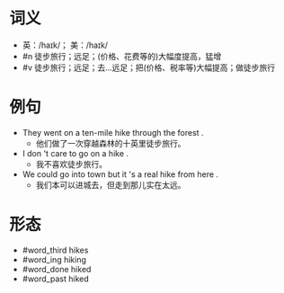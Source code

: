 # 词义
- 英：/haɪk/； 美：/haɪk/
- #n 徒步旅行；远足；(价格、花费等的)大幅度提高，猛增
- #v 徒步旅行；远足；去…远足；把(价格、税率等)大幅提高；做徒步旅行
# 例句
- They went on a ten-mile hike through the forest .
	- 他们做了一次穿越森林的十英里徒步旅行。
- I don 't care to go on a hike .
	- 我不喜欢徒步旅行。
- We could go into town but it 's a real hike from here .
	- 我们本可以进城去，但走到那儿实在太远。
# 形态
- #word_third hikes
- #word_ing hiking
- #word_done hiked
- #word_past hiked
